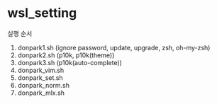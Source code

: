# wsl_setting

실행 순서
1. donpark1.sh (ignore password, update, upgrade, zsh, oh-my-zsh)
2. donpark2.sh (p10k, p10k(theme))
3. donpark3.sh (p10k(auto-complete))
4. donpark_vim.sh 
5. donpark_set.sh
6. donpark_norm.sh
7. donpark_mlx.sh
